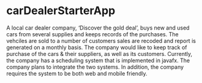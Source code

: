# carDealerStarterApp
A local car dealer company, ‘Discover the gold deal’, buys new and used cars from several supplies and keeps records of the purchases. The vehciles are sold to a number of customers sales are recoded and report is generated on a monthly basis. The company would like to keep track of purchase of the cars & their suppliers, as well as its customers. Currently, the company has a scheduling system that is implemented in javafx. The company plans to integrate the two systems. In addition, the company requires the system to be both web and mobile friendly.
